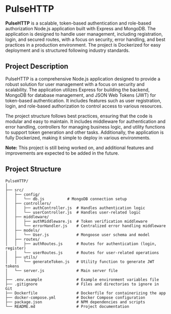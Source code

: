 # PulseHTTP

**PulseHTTP** is a scalable, token-based authentication and role-based authorization Node.js application built with Express and MongoDB. The application is designed to handle user management, including registration, login, and secured routes, with a focus on security, error handling, and best practices in a production environment. The project is Dockerized for easy deployment and is structured following industry standards.

## Project Description

PulseHTTP is a comprehensive Node.js application designed to provide a robust solution for user management with a focus on security and scalability. The application utilizes Express for building the backend, MongoDB for database management, and JSON Web Tokens (JWT) for token-based authentication. It includes features such as user registration, login, and role-based authorization to control access to various resources.

The project structure follows best practices, ensuring that the code is modular and easy to maintain. It includes middleware for authentication and error handling, controllers for managing business logic, and utility functions to support token generation and other tasks. Additionally, the application is fully Dockerized, making it simple to deploy in various environments.

**Note:** This project is still being worked on, and additional features and improvements are expected to be added in the future.

## Project Structure

```plaintext
PulseHTTP/
│
├── src/
│   ├── config/
│   │   └── db.js          # MongoDB connection setup
│   ├── controllers/
│   │   ├── authController.js  # Handles authentication logic
│   │   └── userController.js  # Handles user-related logic
│   ├── middleware/
│   │   ├── authMiddleware.js  # Token verification middleware
│   │   └── errorHandler.js    # Centralized error handling middleware
│   ├── models/
│   │   └── User.js            # Mongoose user schema and model
│   ├── routes/
│   │   ├── authRoutes.js      # Routes for authentication (login, register)
│   │   └── userRoutes.js      # Routes for user-related operations
│   ├── utils/
│   │   └── generateToken.js   # Utility function to generate JWT tokens
│   └── server.js              # Main server file
│
├── .env.example               # Example environment variables file
├── .gitignore                 # Files and directories to ignore in Git
├── Dockerfile                 # Dockerfile for containerizing the app
├── docker-compose.yml         # Docker Compose configuration
├── package.json               # NPM dependencies and scripts
└── README.md                  # Project documentation
